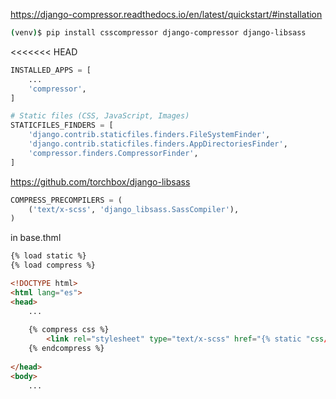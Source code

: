 <!-- 
.. title: Adding Bootstrap-SASS to Django
.. slug: adding-bootstrap-sass-to-django
.. date: 2017-03-22 18:57:40 UTC-06:00
.. tags: django, sass, draft
.. category: 
.. link: 
.. description: 
.. type: text
-->
https://django-compressor.readthedocs.io/en/latest/quickstart/#installation

```bash
(venv)$ pip install csscompressor django-compressor django-libsass
```

<<<<<<< HEAD
```python
INSTALLED_APPS = [
    ...
    'compressor',
]
```

```python
# Static files (CSS, JavaScript, Images)
STATICFILES_FINDERS = [
    'django.contrib.staticfiles.finders.FileSystemFinder',
    'django.contrib.staticfiles.finders.AppDirectoriesFinder',
    'compressor.finders.CompressorFinder',
]
```


https://github.com/torchbox/django-libsass

```python
COMPRESS_PRECOMPILERS = (
    ('text/x-scss', 'django_libsass.SassCompiler'),
)
```


in base.thml


```html
{% load static %}
{% load compress %}

<!DOCTYPE html>
<html lang="es">
<head>
    ...
    
    {% compress css %}
        <link rel="stylesheet" type="text/x-scss" href="{% static "css/style.scss" %}" />
    {% endcompress %}
    
</head>
<body>
    ...
```
